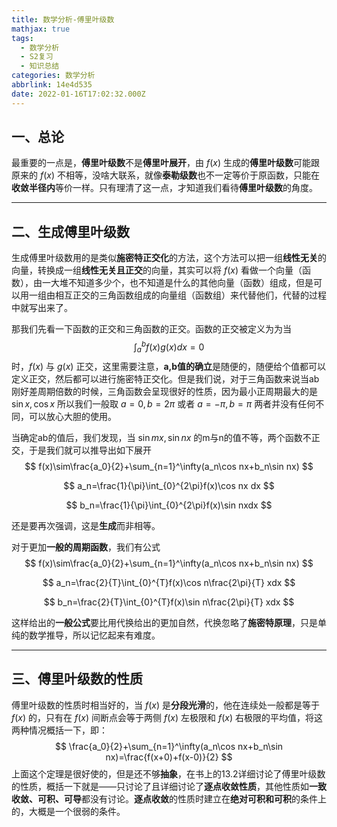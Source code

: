```yaml
---
title: 数学分析-傅里叶级数
mathjax: true
tags:
  - 数学分析
  - S2复习
  - 知识总结
categories: 数学分析
abbrlink: 14e4d535
date: 2022-01-16T17:02:32.000Z
---
```


## 一、总论

最重要的一点是，**傅里叶级数**不是**傅里叶展开**，由 $f(x)$ 生成的**傅里叶级数**可能跟原来的 $f(x)$ 不相等，没啥大联系，就像**泰勒级数**也不一定等价于原函数，只能在**收敛半径内**等价一样。只有理清了这一点，才知道我们看待**傅里叶级数**的角度。

-------

## 二、生成傅里叶级数

生成傅里叶级数用的是类似**施密特正交化**的方法，这个方法可以把一组**线性无关**的向量，转换成一组**线性无关且正交**的向量，其实可以将 $f(x)$ 看做一个向量（函数），由一大堆不知道多少个，也不知道是什么的其他向量（函数）组成，但是可以用一组由相互正交的三角函数组成的向量组（函数组）来代替他们，代替的过程中就写出来了。

那我们先看一下函数的正交和三角函数的正交。函数的正交被定义为为当
$$
\int_a^bf(x)g(x)dx=0
$$
时，$f(x)$ 与 $g(x)$ 正交，这里需要注意，**a,b值的确立**是随便的，随便给个值都可以定义正交，然后都可以进行施密特正交化。但是我们说，对于三角函数来说当ab刚好差周期倍数的时候，三角函数会呈现很好的性质，因为最小正周期最大的是 $\sin x,\cos x$ 所以我们一般取 $a=0, b=2\pi$ 或者 $a=-\pi,b=\pi$ 两者并没有任何不同，可以放心大胆的使用。

当确定ab的值后，我们发现，当 $\sin mx,\sin nx$ 的m与n的值不等，两个函数不正交，于是我们就可以推导出如下展开
$$
f(x)\sim\frac{a_0}{2}+\sum_{n=1}^\infty(a_n\cos nx+b_n\sin nx)
$$

$$
a_n=\frac{1}{\pi}\int_{0}^{2\pi}f(x)\cos nx dx
$$

$$
b_n=\frac{1}{\pi}\int_{0}^{2\pi}f(x)\sin nxdx
$$

还是要再次强调，这是**生成**而非相等。

对于更加**一般的周期函数**，我们有公式
$$
f(x)\sim\frac{a_0}{2}+\sum_{n=1}^\infty(a_n\cos nx+b_n\sin nx)
$$

$$
a_n=\frac{2}{T}\int_{0}^{T}f(x)\cos n\frac{2\pi}{T} xdx
$$

$$
b_n=\frac{2}{T}\int_{0}^{T}f(x)\sin n\frac{2\pi}{T} xdx
$$

这样给出的**一般公式**要比用代换给出的更加自然，代换忽略了**施密特原理**，只是单纯的数学推导，所以记忆起来有难度。

-----

## 三、傅里叶级数的性质

傅里叶级数的性质时相当好的，当 $f(x)$ 是**分段光滑**的，他在连续处一般都是等于 $f(x)$ 的，只有在 $f(x)$ 间断点会等于两侧  $f(x)$ 左极限和  $f(x)$ 右极限的平均值，将这两种情况概括一下，即：
$$
\frac{a_0}{2}+\sum_{n=1}^\infty(a_n\cos nx+b_n\sin nx)=\frac{f(x+0)+f(x-0)}{2}
$$
上面这个定理是很好使的，但是还不够**抽象**，在书上的13.2详细讨论了傅里叶级数的性质，概括一下就是——只讨论了且详细讨论了**逐点收敛性质**，其他性质如**一致收敛、可积、可导**都没有讨论。**逐点收敛**的性质时建立在**绝对可积和可积**的条件上的，大概是一个很弱的条件。

